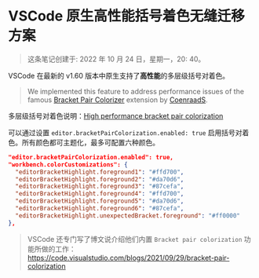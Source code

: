 # VSCode 原生高性能括号着色无缝迁移方案

> 这条笔记创建于: 2022 年 10 月 24 日，星期一，20: 40。

VSCode 在最新的 v1.60 版本中原生支持了**高性能**的多层级括号对着色。

> We implemented this feature to address performance issues of the famous [Bracket Pair Colorizer](https://marketplace.visualstudio.com/items?itemName=CoenraadS.bracket-pair-colorizer-2) extension by [CoenraadS](https://github.com/CoenraadS).

多层级括号对着色说明：[High performance bracket pair colorization](https://code.visualstudio.com/updates/v1_60#_high-performance-bracket-pair-colorization)

可以通过设置 `editor.bracketPairColorization.enabled: true` 启用括号对着色。所有颜色都可主题化，最多可配置六种颜色。

```json
"editor.bracketPairColorization.enabled": true,
"workbench.colorCustomizations": {
  "editorBracketHighlight.foreground1": "#ffd700",
  "editorBracketHighlight.foreground2": "#da70d6",
  "editorBracketHighlight.foreground3": "#87cefa",
  "editorBracketHighlight.foreground4": "#ffd700",
  "editorBracketHighlight.foreground5": "#da70d6",
  "editorBracketHighlight.foreground6": "#87cefa",
  "editorBracketHighlight.unexpectedBracket.foreground": "#ff0000"
},
```

> VSCode 还专门写了博文说介绍他们内置 `Bracket pair colorization` 功能所做的工作：<https://code.visualstudio.com/blogs/2021/09/29/bracket-pair-colorization>
